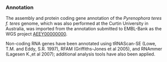 ### Annotation

The assembly and protein coding gene annotation of the *Pyrenophora
teres f. teres* genome, which was also performed at the Curtin
University in Australia, was imported from the annotation submitted to
EMBL-Bank as the WGS project
[AEEY00000000](http://www.ebi.ac.uk/ena/data/view/AEEY00000000).

Non-coding RNA genes have been annotated using tRNAScan-SE (Lowe, T.M.
and Eddy, S.R. 1997), RFAM (Griffiths-Jones et al 2005), and RNAmmer
(Lagesen K.,et al 2007); additional analysis tools have also been
applied.
